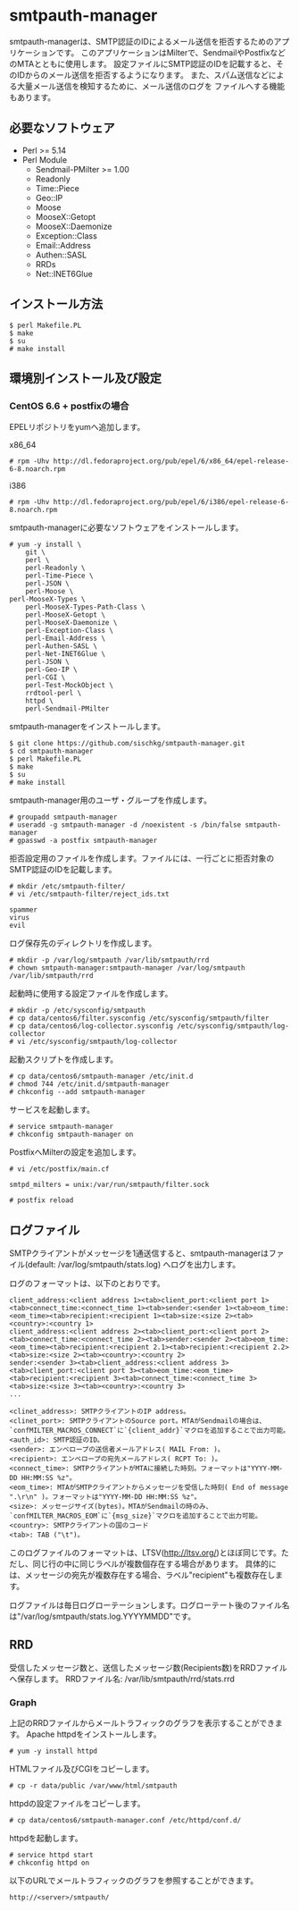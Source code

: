 # smtpauth-manager

smtpauth-managerは、SMTP認証のIDによるメール送信を拒否するためのアプリケーションです。
このアプリケーションはMilterで、SendmailやPostfixなどのMTAとともに使用します。
設定ファイルにSMTP認証のIDを記載すると、そのIDからのメール送信を拒否するようになります。
また、スパム送信などによる大量メール送信を検知するために、メール送信のログを
ファイルへする機能もあります。

## 必要なソフトウェア

* Perl >= 5.14
* Perl Module
    * Sendmail-PMilter >= 1.00
    * Readonly
    * Time::Piece
    * Geo::IP
    * Moose
    * MooseX::Getopt
    * MooseX::Daemonize
    * Exception::Class
    * Email::Address
    * Authen::SASL
    * RRDs
    * Net::INET6Glue

## インストール方法

    $ perl Makefile.PL
    $ make
    $ su
    # make install

## 環境別インストール及び設定

### CentOS 6.6 + postfixの場合

EPELリポジトリをyumへ追加します。

x86_64

    # rpm -Uhv http://dl.fedoraproject.org/pub/epel/6/x86_64/epel-release-6-8.noarch.rpm

i386

    # rpm -Uhv http://dl.fedoraproject.org/pub/epel/6/i386/epel-release-6-8.noarch.rpm

smtpauth-managerに必要なソフトウェアをインストールします。

    # yum -y install \
        git \
        perl \
        perl-Readonly \
        perl-Time-Piece \
        perl-JSON \
        perl-Moose \
	perl-MooseX-Types \
        perl-MooseX-Types-Path-Class \
        perl-MooseX-Getopt \
        perl-MooseX-Daemonize \
        perl-Exception-Class \
        perl-Email-Address \
        perl-Authen-SASL \
        perl-Net-INET6Glue \
        perl-JSON \
        perl-Geo-IP \
        perl-CGI \
        perl-Test-MockObject \
        rrdtool-perl \
        httpd \
        perl-Sendmail-PMilter

smtpauth-managerをインストールします。

    $ git clone https://github.com/sischkg/smtpauth-manager.git
    $ cd smtpauth-manager
    $ perl Makefile.PL
    $ make
    $ su
    # make install

smtpauth-manager用のユーザ・グループを作成します。

    # groupadd smtpauth-manager
    # useradd -g smtpauth-manager -d /noexistent -s /bin/false smtpauth-manager
    # gpasswd -a postfix smtpauth-manager

拒否設定用のファイルを作成します。ファイルには、一行ごとに拒否対象のSMTP認証のIDを記載します。

    # mkdir /etc/smtpauth-filter/
    # vi /etc/smtpauth-filter/reject_ids.txt

    spammer
    virus
    evil

ログ保存先のディレクトリを作成します。

    # mkdir -p /var/log/smtpauth /var/lib/smtpauth/rrd
    # chown smtpauth-manager:smtpauth-manager /var/log/smtpauth /var/lib/smtpauth/rrd

起動時に使用する設定ファイルを作成します。

    # mkdir -p /etc/sysconfig/smtpauth
    # cp data/centos6/filter.sysconfig /etc/sysconfig/smtpauth/filter
    # cp data/centos6/log-collector.sysconfig /etc/sysconfig/smtpauth/log-collector
    # vi /etc/sysconfig/smtpauth/log-collector

起動スクリプトを作成します。

    # cp data/centos6/smtpauth-manager /etc/init.d
    # chmod 744 /etc/init.d/smtpauth-manager
    # chkconfig --add smtpauth-manager

サービスを起動します。

    # service smtpauth-manager
    # chkconfig smtpauth-manager on

PostfixへMilterの設定を追加します。

    # vi /etc/postfix/main.cf

    smtpd_milters = unix:/var/run/smtpauth/filter.sock

    # postfix reload

## ログファイル

SMTPクライアントがメッセージを1通送信すると、smtpauth-managerはファイル(default: /var/log/smtpauth/stats.log)
へログを出力します。

ログのフォーマットは、以下のとおりです。

    client_address:<client address 1><tab>client_port:<client port 1><tab>connect_time:<connect_time 1><tab>sender:<sender 1><tab>eom_time:<eom_time><tab>recipient:<recipient 1><tab>size:<size 2><tab><country>:<country 1>
    client_address:<client address 2><tab>client_port:<client port 2><tab>connect_time:<connect_time 2><tab>sender:<sender 2><tab>eom_time:<eom_time><tab>recipient:<recipient 2.1><tab>recipient:<recipient 2.2><tab>size:<size 2><tab><country>:<country 2>
    sender:<sender 3><tab>client_address:<client address 3><tab>client_port:<client port 3><tab>eom_time:<eom_time><tab>recipient:<recipient 3><tab>connect_time:<connect_time 3><tab>size:<size 3><tab><country>:<country 3>
    ...

    <clinet_address>: SMTPクライアントのIP address。
    <clinet_port>: SMTPクライアントのSource port。MTAがSendmailの場合は、`confMILTER_MACROS_CONNECT`に`{client_addr}`マクロを追加することで出力可能。
    <auth_id>: SMTP認証のID。
    <sender>: エンベロープの送信者メールアドレス( MAIL From: )。
    <recipient>: エンベロープの宛先メールアドレス( RCPT To: )。
    <connect_time>: SMTPクライアントがMTAに接続した時刻。フォーマットは"YYYY-MM-DD HH:MM:SS %z"。
    <eom_time>: MTAがSMTPクライアントからメッセージを受信した時刻( End of message ".\r\n" )。フォーマットは"YYYY-MM-DD HH:MM:SS %z"。
    <size>: メッセージサイズ(bytes)。MTAがSendmailの時のみ、`confMILTER_MACROS_EOM`に`{msg_size}`マクロを追加することで出力可能。
    <country>: SMTPクライアントの国のコード
    <tab>: TAB ("\t")。

このログファイルのフォーマットは、LTSV(<http://ltsv.org/>)とほぼ同じです。ただし、同じ行の中に同じラベルが複数個存在する場合があります。
具体的には、メッセージの宛先が複数存在する場合、ラベル"recipient"も複数存在します。

ログファイルは毎日ログローテーションします。ログローテート後のファイル名は"/var/log/smtpauth/stats.log.YYYYMMDD"です。
 
## RRD

受信したメッセージ数と、送信したメッセージ数(Recipients数)をRRDファイルへ保存します。
RRDファイル名: /var/lib/smtpauth/rrd/stats.rrd

### Graph

上記のRRDファイルからメールトラフィックのグラフを表示することができます。
Apache httpdをインストールします。

    # yum -y install httpd

HTMLファイル及びCGIをコピーします。

    # cp -r data/public /var/www/html/smtpauth

httpdの設定ファイルをコピーします。

    # cp data/centos6/smtpauth-manager.conf /etc/httpd/conf.d/

httpdを起動します。

    # service httpd start
    # chkconfig httpd on

以下のURLでメールトラフィックのグラフを参照することができます。

    http://<server>/smtpauth/


